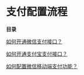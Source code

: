 # 支付配置流程



**目录**

[如何开通微信支付接口？](如何开通微信支付接口？.md)

[如何开通支付宝支付接口？](如何开通支付宝支付接口？.md) 

[如何配置微信移动端支付功能？](如何配置微信移动端支付功能？.md) 